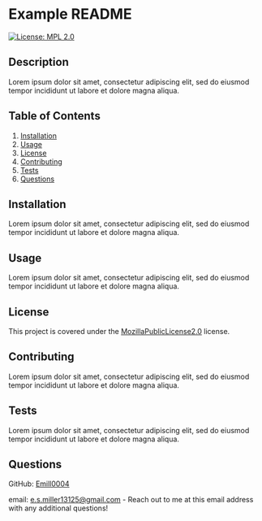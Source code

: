 # Example README

  [![License: MPL 2.0](https://img.shields.io/badge/License-MPL_2.0-brightgreen.svg)](https://opensource.org/licenses/MPL-2.0)
  
  ## Description
  Lorem ipsum dolor sit amet, consectetur adipiscing elit, sed do eiusmod tempor incididunt ut labore et dolore magna aliqua.

  ## Table of Contents
  1. [Installation](#installation)
  2. [Usage](#usage)
  3. [License](#license)
  4. [Contributing](#contributing)
  5. [Tests](#tests)
  6. [Questions](#questions)
  
  ## Installation
  Lorem ipsum dolor sit amet, consectetur adipiscing elit, sed do eiusmod tempor incididunt ut labore et dolore magna aliqua.

  ## Usage
  Lorem ipsum dolor sit amet, consectetur adipiscing elit, sed do eiusmod tempor incididunt ut labore et dolore magna aliqua.

   ## License
  This project is covered under the  [MozillaPublicLicense2.0](https://opensource.org/licenses/MPL-2.0) license.
  
  
  ## Contributing
  Lorem ipsum dolor sit amet, consectetur adipiscing elit, sed do eiusmod tempor incididunt ut labore et dolore magna aliqua.

  ## Tests
  Lorem ipsum dolor sit amet, consectetur adipiscing elit, sed do eiusmod tempor incididunt ut labore et dolore magna aliqua.

  ## Questions
  GitHub: [Emill0004](https://github.com/Emill0004)

  email: e.s.miller13125@gmail.com - Reach out to me at this email address with any additional questions!

